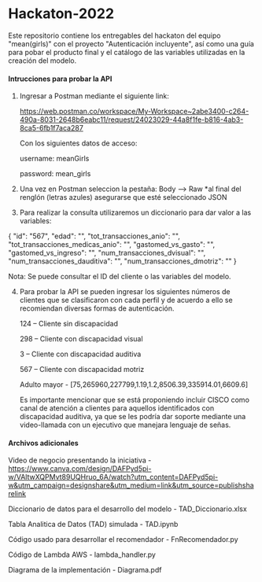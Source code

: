 # Hackaton-2022
Este repositorio contiene los entregables del hackaton del equipo "mean(girls)" con el proyecto "Autenticación incluyente", así como una guía para pobar el producto final y el catálogo de las variables utilizadas en la creación del modelo.

#### Intrucciones para probar la API

1. Ingresar a Postman mediante el siguiente link:

    https://web.postman.co/workspace/My-Workspace~2abe3400-c264-490a-8031-2648b6eabc11/request/24023029-44a8f1fe-b816-4ab3-8ca5-6fb1f7aca287

    Con los siguientes datos de acceso:

    username: meanGirls

    password: mean_girls

2. Una vez en Postman seleccion la pestaña: Body --> Raw 
   *al final del renglón (letras azules) asegurarse que esté seleccionado JSON
                                               
3. Para realizar la consulta utilizaremos un diccionario para dar valor a las variables:

{
  "id": "567",
  "edad": "",
  "tot_transacciones_anio": "",
  "tot_transacciones_medicas_anio": "",
  "gastomed_vs_gasto": "",
  "gastomed_vs_ingreso": "",
  "num_transacciones_dvisual": "",
  "num_transacciones_dauditiva": "",
  "num_transacciones_dmotriz": ""
}

Nota: Se puede consultar el ID del cliente o las variables del modelo.

4. Para probar la API se pueden ingresar los siguientes números de clientes que se clasificaron con cada perfil y de acuerdo a ello se recomiendan diversas formas de autenticación.

   124 – Cliente sin discapacidad

   298 – Cliente con discapacidad visual

   3 – Cliente con discapacidad auditiva

   567 – Cliente con discapacidad motriz
   
   Adulto mayor - [75,265960,227799,1.19,1.2,8506.39,335914.01,6609.6]

    Es importante mencionar que se está proponiendo incluir CISCO como canal de atención a clientes para aquellos identificados con discapacidad auditiva, ya que se les podría dar soporte mediante una video-llamada con un ejecutivo que manejara lenguaje de señas.

#### Archivos adicionales

Video de negocio presentando la iniciativa - https://www.canva.com/design/DAFPyd5pi-w/VAltwXQPMvt89UQHruo_6A/watch?utm_content=DAFPyd5pi-w&utm_campaign=designshare&utm_medium=link&utm_source=publishsharelink

Diccionario de datos para el desarrollo del modelo - TAD_Diccionario.xlsx

Tabla Analitica de Datos (TAD) simulada - TAD.ipynb

Código usado para desarrollar el recomendador - FnRecomendador.py

Código de Lambda AWS - lambda_handler.py

Diagrama de la implementación - Diagrama.pdf

